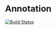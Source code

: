 # Annotation

[![Build Status](https://travis-ci.org/Oktopost/Annotation.svg?branch=master)](https://travis-ci.org/Oktopost/Annotation)